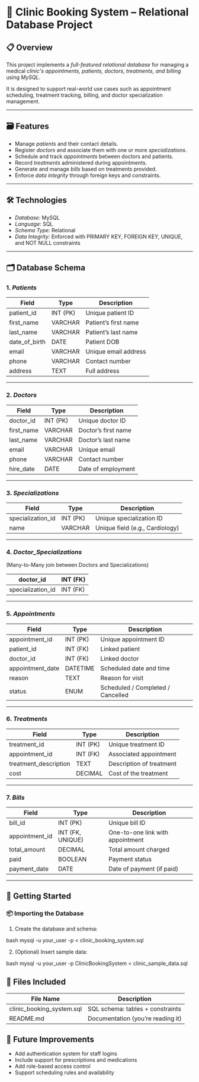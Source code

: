 # 🏥 Clinic Booking System – Relational Database Project

## 📋 Overview

This project implements a *full-featured relational database* for managing a medical *clinic's appointments, patients, doctors, treatments, and billing* using *MySQL*.

It is designed to support real-world use cases such as appointment scheduling, treatment tracking, billing, and doctor specialization management.

---

## 🗃️ Features

* Manage *patients* and their contact details.
* Register *doctors* and associate them with one or more *specializations*.
* Schedule and track *appointments* between doctors and patients.
* Record *treatments* administered during appointments.
* Generate and manage *bills* based on treatments provided.
* Enforce *data integrity* through foreign keys and constraints.

---

## 🛠️ Technologies

* *Database:* MySQL
* *Language:* SQL
* *Schema Type:* Relational
* *Data Integrity:* Enforced with PRIMARY KEY, FOREIGN KEY, UNIQUE, and NOT NULL constraints

---

## 🗂️ Database Schema

### 1. *Patients*

| Field           | Type     | Description          |
| --------------- | -------- | -------------------- |
| patient\_id     | INT (PK) | Unique patient ID    |
| first\_name     | VARCHAR  | Patient’s first name |
| last\_name      | VARCHAR  | Patient’s last name  |
| date\_of\_birth | DATE     | Patient DOB          |
| email           | VARCHAR  | Unique email address |
| phone           | VARCHAR  | Contact number       |
| address         | TEXT     | Full address         |

---

### 2. *Doctors*

| Field       | Type     | Description         |
| ----------- | -------- | ------------------- |
| doctor\_id  | INT (PK) | Unique doctor ID    |
| first\_name | VARCHAR  | Doctor’s first name |
| last\_name  | VARCHAR  | Doctor’s last name  |
| email       | VARCHAR  | Unique email        |
| phone       | VARCHAR  | Contact number      |
| hire\_date  | DATE     | Date of employment  |

---

### 3. *Specializations*

| Field              | Type     | Description                     |
| ------------------ | -------- | ------------------------------- |
| specialization\_id | INT (PK) | Unique specialization ID        |
| name               | VARCHAR  | Unique field (e.g., Cardiology) |

---

### 4. *Doctor\_Specializations*

(Many-to-Many join between Doctors and Specializations)

| doctor\_id         | INT (FK) |
| ------------------ | -------- |
| specialization\_id | INT (FK) |

---

### 5. *Appointments*

| Field             | Type     | Description                       |
| ----------------- | -------- | --------------------------------- |
| appointment\_id   | INT (PK) | Unique appointment ID             |
| patient\_id       | INT (FK) | Linked patient                    |
| doctor\_id        | INT (FK) | Linked doctor                     |
| appointment\_date | DATETIME | Scheduled date and time           |
| reason            | TEXT     | Reason for visit                  |
| status            | ENUM     | Scheduled / Completed / Cancelled |

---

### 6. *Treatments*

| Field                  | Type     | Description              |
| ---------------------- | -------- | ------------------------ |
| treatment\_id          | INT (PK) | Unique treatment ID      |
| appointment\_id        | INT (FK) | Associated appointment   |
| treatment\_description | TEXT     | Description of treatment |
| cost                   | DECIMAL  | Cost of the treatment    |

---

### 7. *Bills*

| Field           | Type             | Description                      |
| --------------- | ---------------- | -------------------------------- |
| bill\_id        | INT (PK)         | Unique bill ID                   |
| appointment\_id | INT (FK, UNIQUE) | One-to-one link with appointment |
| total\_amount   | DECIMAL          | Total amount charged             |
| paid            | BOOLEAN          | Payment status                   |
| payment\_date   | DATE             | Date of payment (if paid)        |

---

## 🚀 Getting Started

### 📦 Importing the Database

1. Create the database and schema:

bash
mysql -u your_user -p < clinic_booking_system.sql


2. (Optional) Insert sample data:

bash
mysql -u your_user -p ClinicBookingSystem < clinic_sample_data.sql

## 📄 Files Included

| File Name                   | Description                         |
| --------------------------- | ----------------------------------- |
| clinic_booking_system.sql | SQL schema: tables + constraints    |
| README.md                 | Documentation (you’re reading it)   |


## 🧠 Future Improvements

* Add authentication system for staff logins
* Include support for prescriptions and medications
* Add role-based access control
* Support scheduling rules and availability

